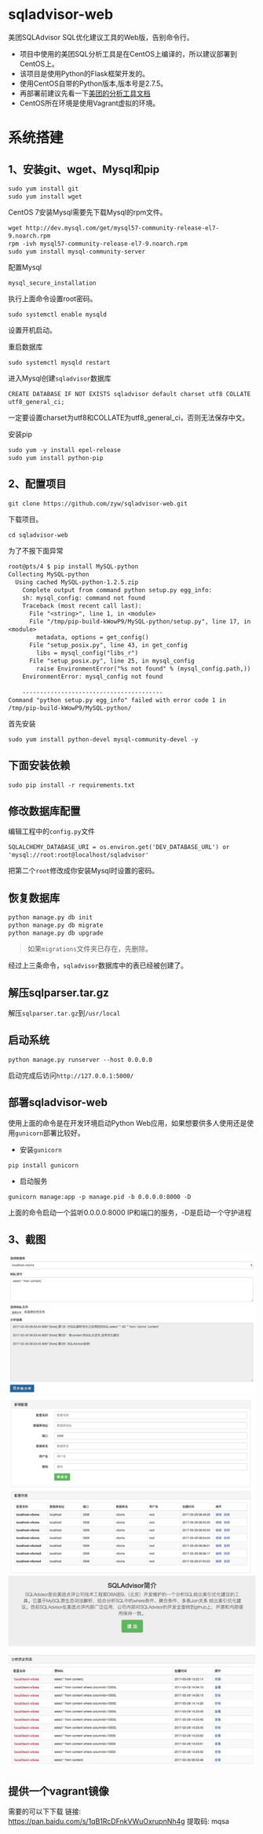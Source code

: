# sqladvisor-web
美团SQLAdvisor SQL优化建议工具的Web版，告别命令行。
* 项目中使用的美团SQL分析工具是在CentOS上编译的，所以建议部署到CentOS上。
* 该项目是使用Python的Flask框架开发的。
* 使用CentOS自带的Python版本,版本号是2.7.5。
* 再部署前建议先看一下[美团的分析工具文档](https://github.com/Meituan-Dianping/SQLAdvisor)
* CentOS所在环境是使用Vagrant虚拟的环境。

# 系统搭建

## 1、安装git、wget、Mysql和pip

```
sudo yum install git
sudo yum install wget
```
CentOS 7安装Mysql需要先下载Mysql的rpm文件。
```
wget http://dev.mysql.com/get/mysql57-community-release-el7-9.noarch.rpm
rpm -ivh mysql57-community-release-el7-9.noarch.rpm
sudo yum install mysql-community-server
```
配置Mysql
```
mysql_secure_installation
```
执行上面命令设置root密码。
```
sudo systemctl enable mysqld
```
设置开机启动。

重启数据库
```
sudo systemctl mysqld restart
```
进入Mysql创建``sqladvisor``数据库
```
CREATE DATABASE IF NOT EXISTS sqladvisor default charset utf8 COLLATE utf8_general_ci;
```
一定要设置charset为utf8和COLLATE为utf8_general_ci，否则无法保存中文。

安装pip
```
sudo yum -y install epel-release
sudo yum install python-pip
```

## 2、配置项目
```
git clone https://github.com/zyw/sqladvisor-web.git
```
下载项目。
```
cd sqladvisor-web
```
为了不报下面异常
```
root@pts/4 $ pip install MySQL-python
Collecting MySQL-python
  Using cached MySQL-python-1.2.5.zip
    Complete output from command python setup.py egg_info:
    sh: mysql_config: command not found
    Traceback (most recent call last):
      File "<string>", line 1, in <module>
      File "/tmp/pip-build-kWowP9/MySQL-python/setup.py", line 17, in <module>
        metadata, options = get_config()
      File "setup_posix.py", line 43, in get_config
        libs = mysql_config("libs_r")
      File "setup_posix.py", line 25, in mysql_config
        raise EnvironmentError("%s not found" % (mysql_config.path,))
    EnvironmentError: mysql_config not found

    ----------------------------------------
Command "python setup.py egg_info" failed with error code 1 in /tmp/pip-build-kWowP9/MySQL-python/
```
首先安装
```
sudo yum install python-devel mysql-community-devel -y
```

## 下面安装依赖
```
sudo pip install -r requirements.txt
```
## 修改数据库配置
编辑工程中的``config.py``文件
```
SQLALCHEMY_DATABASE_URI = os.environ.get('DEV_DATABASE_URL') or 'mysql://root:root@localhost/sqladvisor'
```
把第二个``root``修改成你安装Mysql时设置的密码。

## 恢复数据库
```
python manage.py db init
python manage.py db migrate
python manage.py db upgrade
```
> 如果``migrations``文件夹已存在，先删除。

经过上三条命令，``sqladvisor``数据库中的表已经被创建了。

## 解压sqlparser.tar.gz

解压``sqlparser.tar.gz``到``/usr/local``

## 启动系统

```
python manage.py runserver --host 0.0.0.0
```
启动完成后访问``http://127.0.0.1:5000/``

## 部署sqladvisor-web
使用上面的命令是在开发环境启动Python Web应用，如果想要供多人使用还是使用```gunicorn```部署比较好。
* 安装```gunicorn```
```
pip install gunicorn
```
* 启动服务
```
gunicorn manage:app -p manage.pid -b 0.0.0.0:8000 -D
```
上面的命令启动一个监听0.0.0.0:8000 IP和端口的服务，-D是启动一个守护进程

## 3、截图
![analysis](screenshot/WX20170330-145627.png)
![setting](screenshot/WX20170330-150957.png)
![his](screenshot/his.png)

## 提供一个vagrant镜像
需要的可以下下载
链接: https://pan.baidu.com/s/1qB1RcDFnkVWuOxrupnNh4g 提取码: mqsa
